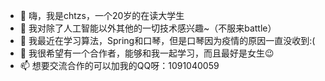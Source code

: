 - 👋 嗨，我是chtzs，一个20岁的在读大学生
- 👀 我对除了人工智能以外其他的一切技术感兴趣~（不服来battle）
- 🌱 我最近在学习算法，Spring和口琴，但是口琴因为疫情的原因一直没收到:(
- 💞️ 我很希望有一个合作者，能够和我一起学习，而且最好是女生😉
- 📫 想要交流合作的可以加我的QQ呀：1091040059

<!---
chtzs/chtzs is a ✨ special ✨ repository because its `README.md` (this file) appears on your GitHub profile.
You can click the Preview link to take a look at your changes.
--->
